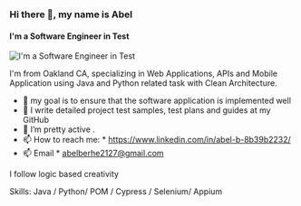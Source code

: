 ### Hi there 👋, my name is Abel
#### I'm a Software Engineer in Test 
![I'm a Software Engineer in Test ](https://media.licdn.com/dms/image/D5616AQFesosd5ZKq7g/profile-displaybackgroundimage-shrink_350_1400/0/1710184324630?e=1717632000&v=beta&t=ia0iKKpLST3RABa2aWn4Zar4HJx59kQ8kVd0YIo6gXo)

I'm from Oakland CA, specializing in Web Applications, APIs and Mobile Application using Java and Python related task with Clean Architecture.

*  🔭 my goal is to ensure that the software application is implemented well
*  🌱 I write detailed project test samples, test plans and guides at my GitHub
*  👯 I’m pretty active .
*  📫 How to reach me: * https://www.linkedin.com/in/abel-b-8b39b2232/
* 📫 Email * abelberhe2127@gmail.com
  
I follow logic based creativity

Skills: Java / Python/ POM / Cypress / Selenium/ Appium
  










